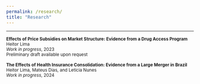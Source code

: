 ```yaml
---
permalink: /research/
title: "Research"
---
```


------

<small>**Effects of Price Subsidies on Market Structure: Evidence from a Drug Access Program**</small><br>
<small>Heitor Lima</small><br>
<small>_Work in progress_, 2023</small><br>
<small>Preliminary draft available upon request</small>

<small>**The Effects of Health Insurance Consolidation: Evidence from a Large Merger in Brazil**</small><br>
<small>Heitor Lima, <a href="https://www.mateusdias.org/" style="text-decoration:none;">Mateus Dias</a>, and <a href="https://www.leticianunes.com/" style="text-decoration:none;">Letícia Nunes</a></small><br>
<small>_Work in progress_, 2024</small>
